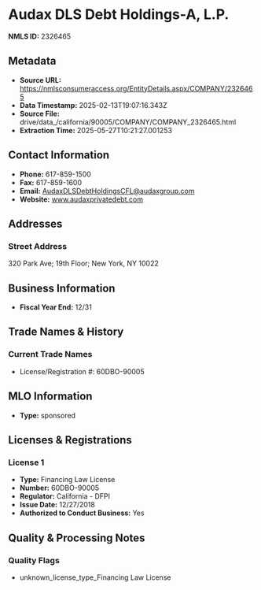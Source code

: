 # Audax DLS Debt Holdings-A, L.P.

**NMLS ID:** 2326465

## Metadata
- **Source URL:** https://nmlsconsumeraccess.org/EntityDetails.aspx/COMPANY/2326465
- **Data Timestamp:** 2025-02-13T19:07:16.343Z
- **Source File:** drive/data_/california/90005/COMPANY/COMPANY_2326465.html
- **Extraction Time:** 2025-05-27T10:21:27.001253

## Contact Information
- **Phone:** 617-859-1500
- **Fax:** 617-859-1600
- **Email:** AudaxDLSDebtHoldingsCFL@audaxgroup.com
- **Website:** www.audaxprivatedebt.com

## Addresses
### Street Address
320 Park Ave; 19th Floor; New York, NY 10022

## Business Information
- **Fiscal Year End:** 12/31

## Trade Names & History
### Current Trade Names
- License/Registration #: 60DBO-90005

## MLO Information
- **Type:** sponsored

## Licenses & Registrations

### License 1
- **Type:** Financing Law License
- **Number:** 60DBO-90005
- **Regulator:** California - DFPI
- **Issue Date:** 12/27/2018
- **Authorized to Conduct Business:** Yes

## Quality & Processing Notes
### Quality Flags
- unknown_license_type_Financing Law License
